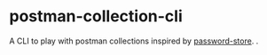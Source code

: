 # postman-collection-cli
A CLI to play with postman collections inspired by [password-store](https://www.passwordstore.org/).
.
